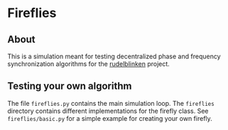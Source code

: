 # Fireflies

## About

This is a simulation meant for testing decentralized phase and frequency synchronization algorithms for the [rudelblinken](https://github.com/zebreus/rudelblinken) project.

## Testing your own algorithm

The file `fireflies.py` contains the main simulation loop. The `fireflies` directory contains different implementations for the firefly class. See `fireflies/basic.py` for a simple example for creating your own firefly.
